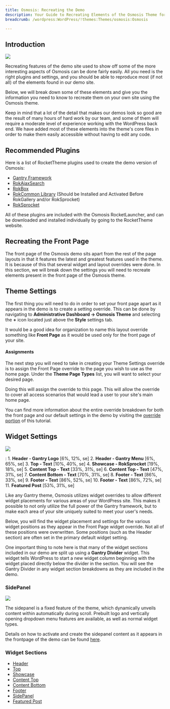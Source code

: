 ```yaml
---
title: Osmosis: Recreating the Demo
description: Your Guide to Recreating Elements of the Osmosis Theme for WordPress
breadcrumb: /wordpress:WordPress/!themes:Themes/osmosis:Osmosis

---
```


Introduction
-----

![][Osmosis]

Recreating features of the demo site used to show off some of the more interesting aspects of Osmosis can be done fairly easily. All you need is the right plugins and settings, and you should be able to reproduce most (if not all) of the elements found in our demo site.

Below, we will break down some of these elements and give you the information you need to know to recreate them on your own site using the Osmosis theme.

Keep in mind that a lot of the detail that makes our demos look so good are the result of many hours of hard work by our team, and some of them will require a moderate level of experience working with the WordPress back end. We have added most of these elements into the theme's core files in order to make them easily accessible without having to edit any code.

Recommended Plugins
-----

Here is a list of RocketTheme plugins used to create the demo version of Osmosis:

* [Gantry Framework][gantry]
* [RokAjaxSearch][rokajaxsearch]
* [RokBox][rokbox]
* [RokCommon Library](http://www.rockettheme.com/wordpress/plugins/rokutilities) (Should be Installed and Activated Before RokGallery and/or RokSprocket)
* [RokSprocket][roksprocket]

All of these plugins are included with the Osmosis RocketLauncher, and can be downloaded and installed individually by going to the RocketTheme website.

Recreating the Front Page
-----

The front page of the Osmosis demo sits apart from the rest of the page layouts in that it features the latest and greatest features used in the theme. It is because of this that several widget and layout overrides were done. In this section, we will break down the settings you will need to recreate elements present in the front page of the Osmosis theme.

Theme Settings
-----

The first thing you will need to do in order to set your front page apart as it appears in the demo is to create a setting override. This can be done by navigating to **Administrative Dashboard -> Osmosis Theme** and selecting the **+** icon located just above the **Style** settings tab.

It would be a good idea for organization to name this layout override something like **Front Page** as it would be used only for the front page of your site.

#### Assignments

The next step you will need to take in creating your Theme Settings override is to assign the Front Page override to the page you wish to use as the home page. Under the **Theme Page Types** list, you will want to select your desired page.

Doing this will assign the override to this page. This will allow the override to cover all access scenarios that would lead a user to your site's main home page.

You can find more information about the entire override breakdown for both the front page and our default settings in the demo by visiting the [override portion][demooverride] of this tutorial.

Widget Settings
-----

![][theme]

:   1. **Header - Gantry Logo** [6%, 12%, se]
    2. **Header - Gantry Menu** [6%, 65%, se]
    3. **Top - Text**  [10%, 40%, se]
    4. **Showcase - RokSprocket** [19%, 18%, se]
    5. **Content Top - Text**  [33%, 31%, se]
    6. **Content Top - Text**  [47%, 31%, se]
    7. **Content Bottom - Text**  [70%, 31%, se]
    8. **Footer - Text**  [86%, 33%, se]
    9. **Footer - Text**  [86%, 52%, se]
    10. **Footer - Text**  [86%, 72%, se]
    11. **Featured Post** [53%, 31%, se]

Like any Gantry theme, Osmosis utilizes widget overrides to allow different widget placements for various areas of your WordPress site. This makes it possible to not only utilize the full power of the Gantry framework, but to make each area of your site uniquely suited to meet your user's needs.

Below, you will find the widget placement and settings for the various widget positions as they appear in the Front Page widget override. Not all of these positions were overwritten. Some positions (such as the Header section) are often set in the primary default widget setting.

One important thing to note here is that many of the widget sections included in our demo are split up using a **Gantry Divider** widget. This widget tells WordPress to start a new widget column beginning with the widget placed directly below the divider in the section. You will see the Gantry Divider in any widget section breakdowns as they are included in the demo.

### SidePanel

![][sidepanelimage]

The sidepanel is a fixed feature of the theme, which dynamically unveils content within automatically during scroll. Prebuilt logo and vertically opening dropdown menu features are available, as well as normal widget types.

Details on how to activate and create the sidepanel content as it appears in the frontpage of the demo can be found [here][sidepanel].

### Widget Sections

* [Header][header]
* [Top][top]
* [Showcase][showcase]
* [Content Top][contenttop]
* [Content Bottom][contentbottom]
* [Footer][footer]
* [SidePanel][sidepanel]
* [Featured Post][post]

[gantry]: http://gantry.org/downloads
[rokajaxsearch]: http://www.rockettheme.com/wordpress/plugins/rokajaxsearch
[rokbox]: http://www.rockettheme.com/wordpress/plugins/rokbox
[roksprocket]: http://www.rockettheme.com/wordpress/plugins/roksprocket
[Osmosis]: assets/osmosis.jpeg
[roksprocket]: ../../plugins/roksprocket/
[faq]: faq.md
[menu]: ../../start/menu.md
[override]: http://docs.gantry.org/gantry4/configure
[header]: demo_header.md
[top]: demo_top.md
[showcase]: demo_showcase.md
[feature]: demo_feature.md
[contenttop]: demo_contenttop.md
[contentbottom]: demo_contentbottom.md
[expandedbottom]: demo_expandedbottom.md
[mainbottom]: demo_mainbottom.md
[sidepanel]: demo_sidepanel.md
[bottom]: demo_bottom.md
[post]: demo_posts.md
[footer]: demo_footer.md
[demooverride]: demo_override.md
[sidepanelimage]: assets/demo_4.jpg
[theme]: assets/osmosis2.jpeg
[scroll]: assets/scrollwidget.jpg
